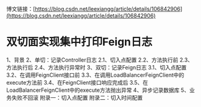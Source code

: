 博文链接：[https://blog.csdn.net/leexiangg/article/details/106842906](https://blog.csdn.net/leexiangg/article/details/106842906)

# 双切面实现集中打印Feign日志
1、背景
2、单切：记录Controller日志
2.1、切入点配置
2.2、方法执行前
2.3、方法执行后
2.4、方法执行异常时
3、双切：记录Feign日志
3.1、切入点配置
3.2、在调用FeignClient接口前
3.3、在调用LoadBalancerFeignClient中的execute方法前
3.4、在FeignClient接口响应完成后
3.5、在LoadBalancerFeignClient中的execute方法抛出异常
4、异步记录数据库
5、业务失败不回滚
附录一：切入点配置
附录二：切入时间配置
